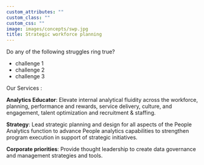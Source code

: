 ```yaml
---
custom_attributes: ""
custom_class: ""
custom_css: ""
image: images/concepts/swp.jpg
title: Strategic workforce planning
---
```


Do any of the following struggles ring true?

- challenge 1
- challenge 2
- challenge 3


Our Services : 

**Analytics Educator**: Elevate internal analytical fluidity across the workforce, planning, performance and rewards, service delivery, culture, and engagement, talent optimization and recruitment & staffing.


**Strategy**: Lead strategic planning and design for all aspects of the People Analytics function to advance People analytics capabilities to strengthen program execution in support of strategic initiatives.

**Corporate priorities**: Provide thought leadership to create data governance and management strategies and tools.








